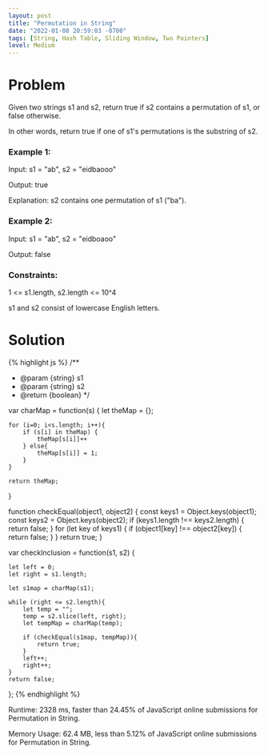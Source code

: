 ```yaml
---
layout: post
title: "Permutation in String"
date: "2022-01-08 20:59:03 -0700"
tags: [String, Hash Table, Sliding Window, Two Pointers]
level: Medium
---
```


# Problem

Given two strings s1 and s2, return true if s2 contains a permutation of s1, or false otherwise.

In other words, return true if one of s1's permutations is the substring of s2.

 

### Example 1:

Input: s1 = "ab", s2 = "eidbaooo"

Output: true

Explanation: s2 contains one permutation of s1 ("ba").

### Example 2:

Input: s1 = "ab", s2 = "eidboaoo"

Output: false
 

### Constraints:

1 <= s1.length, s2.length <= 10^4

s1 and s2 consist of lowercase English letters.


# Solution

{% highlight js %}
/**
 * @param {string} s1
 * @param {string} s2
 * @return {boolean}
 */

var charMap = function(s) {
    let theMap = {};
    
    for (i=0; i<s.length; i++){
        if (s[i] in theMap) {
            theMap[s[i]]++
        } else{
            theMap[s[i]] = 1;
        }
    }
    
    return theMap;
}

function checkEqual(object1, object2) {
  const keys1 = Object.keys(object1);
  const keys2 = Object.keys(object2);
  if (keys1.length !== keys2.length) {
    return false;
  }
  for (let key of keys1) {
    if (object1[key] !== object2[key]) {
      return false;
    }
  }
  return true;
}

var checkInclusion = function(s1, s2) {
    
    let left = 0;
    let right = s1.length;
    
    let s1map = charMap(s1);
    
    while (right <= s2.length){
        let temp = "";
        temp = s2.slice(left, right);
        let tempMap = charMap(temp);

        if (checkEqual(s1map, tempMap)){
            return true;
        }
        left++;
        right++;
    }
    return false;
    
};
{% endhighlight %}

Runtime: 2328 ms, faster than 24.45% of JavaScript online submissions for Permutation in String.

Memory Usage: 62.4 MB, less than 5.12% of JavaScript online submissions for Permutation in String.